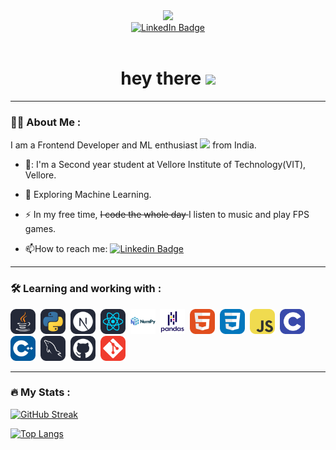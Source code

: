 <div id="header" align="center">
  <img src="https://media.giphy.com/media/M9gbBd9nbDrOTu1Mqx/giphy.gif" width="100"/>
  <div id="badges">
  <a href="https://www.linkedin.com/in/chirantan-jain-703166219/">
    <img src="https://img.shields.io/badge/LinkedIn-blue?style=for-the-badge&logo=linkedin&logoColor=white" alt="LinkedIn Badge"/>
  </a>
  </div>
    <img src="https://komarev.com/ghpvc/?username=your-github-username&style=flat-square&color=blue" alt=""/>
  <h1>
  hey there
  <img src="https://media.giphy.com/media/hvRJCLFzcasrR4ia7z/giphy.gif" width="30px"/>
</h1>
</div>

---

### 👨‍💻 About Me :
I am a Frontend Developer and ML enthusiast <img src="https://media.giphy.com/media/WUlplcMpOCEmTGBtBW/giphy.gif" width="30"> from India.

- 📘: I'm a Second year student at Vellore Institute of Technology(VIT), Vellore.

- :seedling: Exploring Machine Learning.

- :zap: In my free time, <s> I code the whole day </s> I listen to music and play FPS games.

- :mailbox:How to reach me: [![Linkedin Badge](https://img.shields.io/badge/-Chirantan_Jain-blue?style=flat&logo=Linkedin&logoColor=white)]((https://www.linkedin.com/in/chirantan-jain-703166219/))

---

### :hammer_and_wrench: Learning and working with :
<div>
  <img src="./icon/java.svg" title="Java" alt="Java" width="40" height="40"/>&nbsp;
  <img src="./icon/python.svg" title="Python" alt="Python" width="40" height="40"/>&nbsp;
  <img src="./icon/next.svg" title="Nextjs" alt="Nextjs" width="40" height="40"/>&nbsp;
  <img src="./icon/react.svg" title="React" alt="React" width="40" height="40"/>&nbsp;
  <img src="https://github.com/devicons/devicon/blob/master/icons/numpy/numpy-original-wordmark.svg" title="Numpy" alt="Numpy" width="40" height="40"/>&nbsp;
  <img src="https://github.com/devicons/devicon/blob/master/icons/pandas/pandas-original-wordmark.svg" title="Pandas" alt="Pandas" width="40" height="40"/>&nbsp;
  <img src="./icon/html.svg" title="HTML5" alt="HTML" width="40" height="40"/>&nbsp;
  <img src="./icon/css.svg"  title="CSS3" alt="CSS" width="40" height="40"/>&nbsp;
  <img src="./icon/js.svg" title="JavaScript" alt="JavaScript" width="40" height="40"/>&nbsp;
  <img src="./icon/c.svg" title="C" alt="C" width="40" height="40"/>&nbsp;
  <img src="./icon/cpp.svg" title="C" alt="C" width="40" height="40"/>&nbsp;
  <img src="./icon/mysql.svg" title="MySQL"  alt="MySQL" width="40" height="40"/>&nbsp;
  <img src="./icon/github.svg" title="Github" alt="Github" width="40" height="40"/>&nbsp;
  <img src="./icon/git.svg" title="Git" **alt="Git" width="40" height="40"/>
</div>

---

### :fire: My Stats :

[![GitHub Streak](http://github-readme-streak-stats.herokuapp.com?user=chirantan2003&theme=dark&background=000000)](https://git.io/streak-stats)

[![Top Langs](https://github-readme-stats.vercel.app/api/top-langs/?username=chirantan2003&layout=compact&theme=vision-friendly-dark)](https://github.com/anuraghazra/github-readme-stats)

